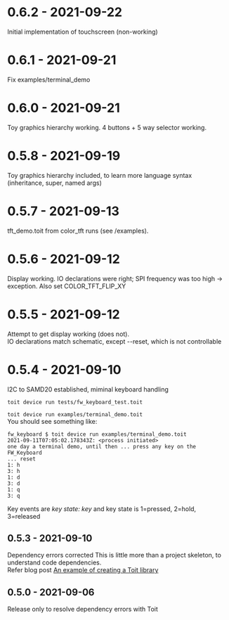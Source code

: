 # 0.6.2 - 2021-09-22
Initial implementation of touchscreen (non-working)

# 0.6.1 - 2021-09-21
Fix examples/terminal_demo

# 0.6.0 - 2021-09-21
Toy graphics hierarchy working.  4 buttons + 5 way selector working.

# 0.5.8 - 2021-09-19
Toy graphics hierarchy included, to learn more language syntax (inheritance, super, named args)

# 0.5.7 - 2021-09-13
tft_demo.toit from color_tft runs (see /examples).

# 0.5.6 - 2021-09-12
Display working.
IO declarations were right; SPI frequency was too high -> exception.  Also set COLOR_TFT_FLIP_XY

# 0.5.5 - 2021-09-12
Attempt to get display working (does not).  
IO declarations match schematic, except --reset, which is not controllable

# 0.5.4 - 2021-09-10
I2C to SAMD20 established, miminal keyboard handling

`toit device run tests/fw_keyboard_test.toit`  

`toit device run examples/terminal_demo.toit`  
You should see something like:  
```
fw_keyboard $ toit device run examples/terminal_demo.toit
2021-09-11T07:05:02.178343Z: <process initiated>
one day a terminal demo, until then ... press any key on the FW_Keyboard
... reset
1: h
3: h
1: d
3: d
1: q
3: q
```
Key events are  *key state: key* and key state is 1=pressed, 2=hold, 3=released

## 0.5.3 - 2021-09-10
Dependency errors corrected
This is little more than a project skeleton, to understand code dependencies.  
Refer blog post [An example of creating a Toit library](https://ekorau.com/2021/09/09/Creating-Library-Example.html)

## 0.5.0 - 2021-09-06
Release only to resolve dependency errors with Toit
